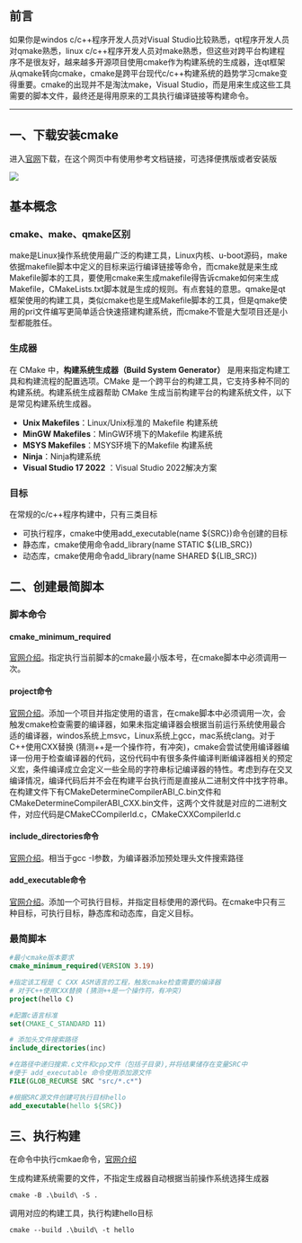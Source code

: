 ## 前言
如果你是windos c/c++程序开发人员对Visual Studio比较熟悉，qt程序开发人员对qmake熟悉，linux c/c++程序开发人员对make熟悉，但这些对跨平台构建程序不是很友好，越来越多开源项目使用cmake作为构建系统的生成器，连qt框架从qmake转向cmake，cmake是跨平台现代c/c++构建系统的趋势学习cmake变得重要。cmake的出现并不是淘汰make，Visual Studio，而是用来生成这些工具需要的脚本文件，最终还是得用原来的工具执行编译链接等构建命令。
***

## 一、下载安装cmake

进入[官网](https://cmake.org/download/)下载，在这个网页中有使用参考文档链接，可选择便携版或者安装版

![](https://blog-1305120110.cos.ap-shanghai.myqcloud.com/cmake/00/cmake_00_00.png)

## 基本概念

### cmake、make、qmake区别
make是Linux操作系统使用最广泛的构建工具，Linux内核、u-boot源码，make依据makefile脚本中定义的目标来运行编译链接等命令，而cmake就是来生成Makefile脚本的工具，要使用cmake来生成makefile得告诉cmake如何来生成Makefile，CMakeLists.txt脚本就是生成的规则。有点套娃的意思。qmake是qt框架使用的构建工具，类似cmake也是生成Makefile脚本的工具，但是qmake使用的pri文件编写更简单适合快速搭建构建系统，而cmake不管是大型项目还是小型都能胜任。

### 生成器
在 CMake 中，**构建系统生成器（Build System Generator）** 是用来指定构建工具和构建流程的配置选项。CMake 是一个跨平台的构建工具，它支持多种不同的构建系统。构建系统生成器帮助 CMake 生成当前构建平台的构建系统文件，以下是常见构建系统生成器。
+ **Unix Makefiles**：Linux/Unix标准的 Makefile 构建系统
+ **MinGW Makefiles**：MinGW环境下的Makefile 构建系统
+ **MSYS Makefiles**：MSYS环境下的Makefile 构建系统
+ **Ninja**：Ninja构建系统
+ **Visual Studio 17 2022** ：Visual Studio 2022解决方案

### 目标
在常规的c/c++程序构建中，只有三类目标
+ 可执行程序，cmake中使用add_executable(name ${SRC})命令创建的目标
+ 静态库，cmake使用命令add_library(name STATIC ${LIB_SRC})
+ 动态库，cmake使用命令add_library(name SHARED ${LIB_SRC})


## 二、创建最简脚本

### 脚本命令

#### cmake_minimum_required
[官网介绍](https://cmake.org/cmake/help/latest/command/cmake_minimum_required.html#cmake-minimum-required)。指定执行当前脚本的cmake最小版本号，在cmake脚本中必须调用一次。

#### project命令

[官网介绍](https://cmake.org/cmake/help/latest/command/project.html#project)。添加一个项目并指定使用的语言，在cmake脚本中必须调用一次，会触发cmake检查需要的编译器，如果未指定编译器会根据当前运行系统使用最合适的编译器，windos系统上msvc，Linux系统上gcc，mac系统clang。对于C++使用CXX替换 (猜测++是一个操作符，有冲突)，cmake会尝试使用编译器编译一份用于检查编译器的代码，这份代码中有很多条件编译判断编译器相关的预定义宏，条件编译成立会定义一些全局的字符串标记编译器的特性。考虑到存在交叉编译情况，编译代码后并不会在构建平台执行而是直接从二进制文件中找字符串。在构建文件下有CMakeDetermineCompilerABI_C.bin文件和CMakeDetermineCompilerABI_CXX.bin文件，这两个文件就是对应的二进制文件，对应代码是CMakeCCompilerId.c，CMakeCXXCompilerId.c

#### include_directories命令
[官网介绍](https://cmake.org/cmake/help/latest/command/include_directories.html#include-directories)。相当于gcc -I参数，为编译器添加预处理头文件搜索路径

#### add_executable命令
[官网介绍](https://cmake.org/cmake/help/latest/command/add_executable.html#add-executable)。添加一个可执行目标，并指定目标使用的源代码。在cmake中只有三种目标，可执行目标，静态库和动态库，自定义目标。

### 最简脚本
```cmake
#最小cmake版本要求
cmake_minimum_required(VERSION 3.19)

#指定该工程是 C CXX ASM语言的工程，触发cmake检查需要的编译器
# 对于C++使用CXX替换 (猜测++是一个操作符，有冲突)
project(hello C)

#配置c语言标准
set(CMAKE_C_STANDARD 11)

# 添加头文件搜索路径
include_directories(inc)

#在路径中递归搜索.c文件和cpp文件（包括子目录),并将结果储存在变量SRC中
#便于 add_executable 命令使用添加源文件
FILE(GLOB_RECURSE SRC "src/*.c*")

#根据SRC源文件创建可执行目标hello
add_executable(hello ${SRC})
```

## 三、执行构建

在命令中执行cmkae命令，[官网介绍](https://cmake.org/cmake/help/latest/index.html)

生成构建系统需要的文件，不指定生成器自动根据当前操作系统选择生成器

```shell
cmake -B .\build\ -S .
```

调用对应的构建工具，执行构建hello目标

```shell
cmake --build .\build\ -t hello
```
